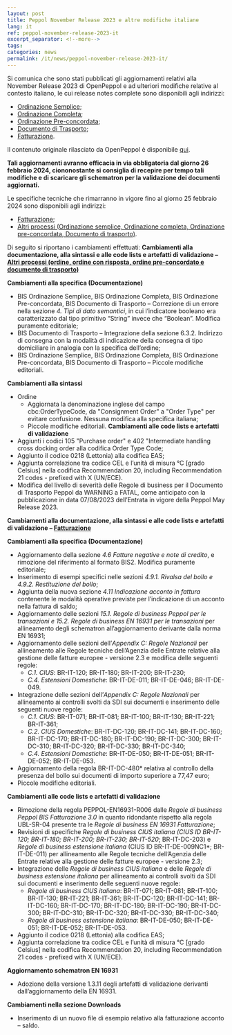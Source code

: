 ```yaml
---
layout: post
title: Peppol November Release 2023 e altre modifiche italiane
lang: it
ref: peppol-november-release-2023-it
excerpt_separator: <!--more-->
tags:
categories: news
permalink: /it/news/peppol-november-release-2023-it/
---
```

Si comunica che sono stati pubblicati gli aggiornamenti relativi alla November Release 2023 di OpenPeppol e ad ulteriori modifiche relative al contesto italiano, le cui release notes complete sono disponibili agli indirizzi:

 - [Ordinazione Semplice](https://peppol-docs.agid.gov.it/docs-next-release/docs/ITA/others/guides/release-notes-it/3-order-only/main.html);
 - [Ordinazione Completa](https://peppol-docs.agid.gov.it/docs-next-release/docs/ITA/others/guides/release-notes-it/28-ordering/main.html);
 - [Ordinazione Pre-concordata](https://peppol-docs.agid.gov.it/docs-next-release/docs/ITA/others/guides/release-notes-it/42-orderagreement/main.html);
 - [Documento di Trasporto](https://peppol-docs.agid.gov.it/docs-next-release/docs/ITA/others/guides/release-notes-it/30-despatchadvice/main.html);
 - [Fatturazione](https://peppol-docs.agid.gov.it/docs-next-release/docs/ITA/invoice/guide/release-notes-it/main.html).

Il contenuto originale rilasciato da OpenPeppol è disponibile [qui](https://peppol.org/post-award-artefacts-for-november-2023-release-published/).

**Tali aggiornamenti avranno efficacia in via obbligatoria dal giorno 26 febbraio 2024, ciononostante si consiglia di recepire per tempo tali modifiche e di scaricare gli schematron per la validazione dei documenti aggiornati.**
<!--more-->

Le specifiche tecniche che rimarranno in vigore fino al giorno 25 febbraio 2024 sono disponibili agli indirizzi:

 - [Fatturazione](https://peppol-docs.agid.gov.it/docs/my_index_fatt.jsp);
 - [Altri processi (Ordinazione semplice, Ordinazione completa, Ordinazione pre-concordata, Documento di trasporto)](https://peppol-docs.agid.gov.it/docs/my_index.jsp).

Di seguito si riportano i cambiamenti effettuati:
**Cambiamenti alla documentazione, alla sintassi e alle code lists e artefatti di validazione – [Altri processi (ordine, ordine con risposta, ordine pre-concordato e documento di trasporto)](https://peppol-docs.agid.gov.it/docs-next-release/my_index.jsp)**

**Cambiamenti alla specifica (Documentazione)**
 - BIS Ordinazione Semplice, BIS Ordinazione Completa, BIS Ordinazione Pre-concordata, BIS Documento di Trasporto – Correzione di un errore nella sezione *4. Tipi di dato semantici*, in cui l’indicatore booleano era caratterizzato dal tipo primitivo “String” invece che “Boolean”. Modifica puramente editoriale; 
 - BIS Documento di Trasporto – Integrazione della sezione 6.3.2. Indirizzo di consegna con la modalità di indicazione della consegna di tipo domiciliare in analogia con la specifica dell’ordine;
 - BIS Ordinazione Semplice, BIS Ordinazione Completa, BIS Ordinazione Pre-concordata, BIS Documento di Trasporto – Piccole modifiche editoriali.

**Cambiamenti alla sintassi**
 - Ordine
    - Aggiornata la denominazione inglese del campo cbc:OrderTypeCode, da "Consignment Order" a "Order Type" per evitare confusione. Nessuna modifica alla specifica italiana;
    - Piccole modifiche editoriali.
**Cambiamenti alle code lists e artefatti di validazione**
 - Aggiunti i codici 105 "Purchase order" e 402 "Intermediate handling cross docking order alla codifica Order Type Code;
 - Aggiunto il codice 0218 (Lettonia) alla codifica EAS; 
 - Aggiunta correlazione tra codice CEL e l’unità di misura °C [grado Celsius] nella codifica Recommendation 20, including Recommendation 21 codes - prefixed with X (UN/ECE).
 - Modifica del livello di severità delle Regole di business per il Documento di Trasporto Peppol da WARNING a FATAL, come anticipato con la pubblicazione in data 07/08/2023 dell’Entrata in vigore della Peppol May Release 2023.

**Cambiamenti alla documentazione, alla sintassi e alle code lists e artefatti di validazione – [Fatturazione](https://peppol-docs.agid.gov.it/docs-next-release/my_index_fatt.jsp)**

**Cambiamenti alla specifica (Documentazione)**
 - Aggiornamento della sezione *4.6 Fatture negative e note di credito*, e rimozione del riferimento al formato BIS2. Modifica puramente editoriale; 
 - Inserimento di esempi specifici nelle sezioni *4.9.1. Rivalsa del bollo e 4.9.2. Restituzione del bollo*;
 - Aggiunta della nuova sezione *4.11 Indicazione acconto in fattura* contenente le modalità operative previste per l’indicazione di un acconto nella fattura di saldo;
 - Aggiornamento delle sezioni *15.1. Regole di business Peppol per le transazioni e 15.2. Regole di business EN 16931 per le transazioni* per allineamento degli schematron all’aggiornamento derivante dalla norma EN 16931;
 - Aggiornamento delle sezioni dell’*Appendix C: Regole Nazionali* per allineamento alle Regole tecniche dell’Agenzia delle Entrate relative alla gestione delle fatture europee - versione 2.3 e modifica delle seguenti regole:
    - *C.1. CIUS*: BR-IT-120; BR-IT-180; BR-IT-200; BR-IT-230;
    - *C.4. Estensioni Domestiche*: BR-IT-DE-011; BR-IT-DE-046; BR-IT-DE-049.
 - Integrazione delle sezioni dell’*Appendix C: Regole Nazionali* per allineamento ai controlli svolti da SDI sui documenti e inserimento delle seguenti nuove regole:
    - *C.1. CIUS*: BR-IT-071; BR-IT-081; BR-IT-100; BR-IT-130; BR-IT-221; BR-IT-361;
    - *C.2. CIUS Domestiche*: BR-IT-DC-120; BR-IT-DC-141; BR-IT-DC-160; BR-IT-DC-170; BR-IT-DC-180; BR-IT-DC-190; BR-IT-DC-300; BR-IT-DC-310; BR-IT-DC-320; BR-IT-DC-330; BR-IT-DC-340; 
    - *C.4. Estensioni Domestiche*: BR-IT-DE-050; BR-IT-DE-051; BR-IT-DE-052; BR-IT-DE-053.
 - Aggiornamento della regola BR-IT-DC-480* relativa al controllo della presenza del bollo sui documenti di importo superiore a 77,47 euro; 
 - Piccole modifiche editoriali.

**Cambiamenti alle code lists e artefatti di validazione**
 - Rimozione della regola PEPPOL-EN16931-R006 dalle *Regole di business Peppol BIS Fatturazione 3.0* in quanto ridondante rispetto alla regola UBL-SR-04 presente tra le *Regole di business EN 16931 Fatturazione*;
 - Revisioni di specifiche **Regole di business CIUS italiana* (CIUS ID BR-IT-120; BR-IT-180; BR-IT-200; BR-IT-230; BR-IT-520*; BR-IT-DC-203) e *Regole di business estensione italiana* (CIUS ID BR-IT-DE-009NC1*; BR-IT-DE-011) per allineamento alle Regole tecniche dell’Agenzia delle Entrate relative alla gestione delle fatture europee - versione 2.3;
 - Integrazione delle *Regole di business CIUS italiana* e delle *Regole di business estensione italiana* per allineamento ai controlli svolti da SDI sui documenti e inserimento delle seguenti nuove regole:
    - *Regole di business CIUS italiana*: BR-IT-071; BR-IT-081; BR-IT-100; BR-IT-130; BR-IT-221; BR-IT-361; BR-IT-DC-120; BR-IT-DC-141; BR-IT-DC-160; BR-IT-DC-170; BR-IT-DC-180; BR-IT-DC-190; BR-IT-DC-300; BR-IT-DC-310; BR-IT-DC-320; BR-IT-DC-330; BR-IT-DC-340; 
    - *Regole di business estensione italiana*: BR-IT-DE-050; BR-IT-DE-051; BR-IT-DE-052; BR-IT-DE-053.
 - Aggiunto il codice 0218 (Lettonia) alla codifica EAS;
 - Aggiunta correlazione tra codice CEL e l’unità di misura °C [grado Celsius] nella codifica Recommendation 20, including Recommendation 21 codes - prefixed with X (UN/ECE).

**Aggiornamento schematron EN 16931**
 - Adozione della versione 1.3.11 degli artefatti di validazione derivanti dall’aggiornamento della EN 16931.

**Cambiamenti nella sezione Downloads**
 - Inserimento di un nuovo file di esempio relativo alla fatturazione acconto – saldo.


